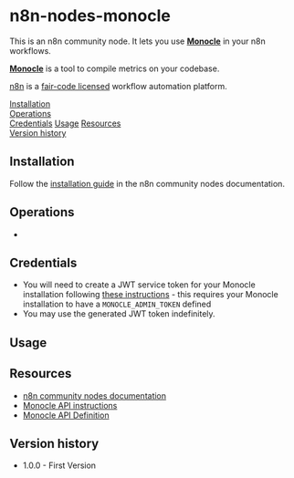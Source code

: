 # n8n-nodes-monocle

This is an n8n community node. It lets you use [__Monocle__](https://changemetrics.io/) in your n8n workflows.

[__Monocle__](https://changemetrics.io/) is a tool to compile metrics on your codebase.

[n8n](https://n8n.io/) is a [fair-code licensed](https://docs.n8n.io/reference/license/) workflow automation platform.

[Installation](#installation)  
[Operations](#operations)  
[Credentials](#credentials)
[Usage](#usage)
[Resources](#resources)  
[Version history](#version-history)

## Installation

Follow the [installation guide](https://docs.n8n.io/integrations/community-nodes/installation/) in the n8n community nodes documentation.

## Operations

-

## Credentials

- You will need to create a JWT service token for your Monocle installation following [these instructions](https://github.com/change-metrics/monocle?tab=readme-ov-file#service-tokens) - this requires your Monocle installation to have a `MONOCLE_ADMIN_TOKEN` defined
- You may use the generated JWT token indefinitely.

## Usage

## Resources

- [n8n community nodes documentation](https://docs.n8n.io/integrations/community-nodes/)
- [Monocle API instructions](https://github.com/change-metrics/monocle?tab=readme-ov-file#consuming-metrics-via-the-api)
- [Monocle API Definition](https://github.com/change-metrics/monocle/blob/master/doc/openapi.yaml)

## Version history

- 1.0.0 - First Version
